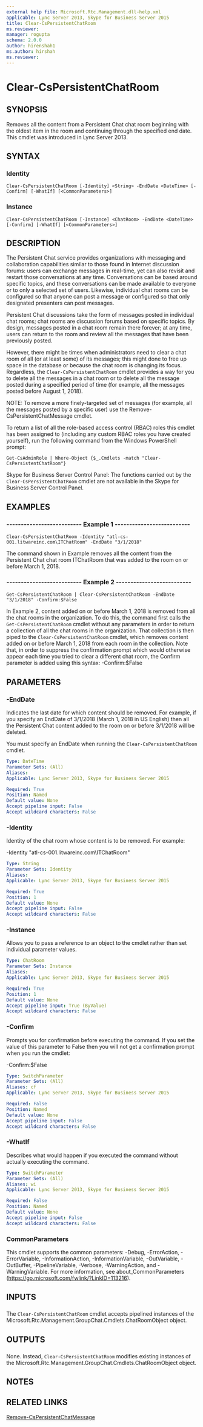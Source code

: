 ```yaml
---
external help file: Microsoft.Rtc.Management.dll-help.xml
applicable: Lync Server 2013, Skype for Business Server 2015
title: Clear-CsPersistentChatRoom
ms.reviewer: 
manager: rogupta
schema: 2.0.0
author: hirenshah1
ms.author: hirshah
ms.reviewer:
---
```


# Clear-CsPersistentChatRoom

## SYNOPSIS
Removes all the content from a Persistent Chat chat room beginning with the oldest item in the room and continuing through the specified end date.
This cmdlet was introduced in Lync Server 2013.


## SYNTAX

### Identity
```
Clear-CsPersistentChatRoom [-Identity] <String> -EndDate <DateTime> [-Confirm] [-WhatIf] [<CommonParameters>]
```

### Instance
```
Clear-CsPersistentChatRoom [-Instance] <ChatRoom> -EndDate <DateTime> [-Confirm] [-WhatIf] [<CommonParameters>]
```

## DESCRIPTION
The Persistent Chat service provides organizations with messaging and collaboration capabilities similar to those found in Internet discussion forums: users can exchange messages in real-time, yet can also revisit and restart those conversations at any time.
Conversations can be based around specific topics, and these conversations can be made available to everyone or to only a selected set of users.
Likewise, individual chat rooms can be configured so that anyone can post a message or configured so that only designated presenters can post messages.

Persistent Chat discussions take the form of messages posted in individual chat rooms; chat rooms are discussion forums based on specific topics.
By design, messages posted in a chat room remain there forever; at any time, users can return to the room and review all the messages that have been previously posted.

However, there might be times when administrators need to clear a chat room of all (or at least some) of its messages; this might done to free up space in the database or because the chat room is changing its focus.
Regardless, the `Clear-CsPersistentChatRoom` cmdlet provides a way for you to delete all the messages in a chat room or to delete all the message posted during a specified period of time (for example, all the messages posted before August 1, 2018).

NOTE: To remove a more finely-targeted set of messages (for example, all the messages posted by a specific user) use the Remove-CsPersistentChatMessage cmdlet.

To return a list of all the role-based access control (RBAC) roles this cmdlet has been assigned to (including any custom RBAC roles you have created yourself), run the following command from the Windows PowerShell prompt:

`Get-CsAdminRole | Where-Object {$_.Cmdlets -match "Clear-CsPersistentChatRoom"}`

Skype for Business Server Control Panel: The functions carried out by the `Clear-CsPersistentChatRoom` cmdlet are not available in the Skype for Business Server Control Panel.


## EXAMPLES

### -------------------------- Example 1 --------------------------
```
Clear-CsPersistentChatRoom -Identity "atl-cs-001.litwareinc.com\ITChatRoom" -EndDate "3/1/2018"
```

The command shown in Example removes all the content from the Persistent Chat chat room ITChatRoom that was added to the room on or before March 1, 2018.


### -------------------------- Example 2 --------------------------
```
Get-CsPersistentChatRoom | Clear-CsPersistentChatRoom -EndDate "3/1/2018" -Confirm:$False
```

In Example 2, content added on or before March 1, 2018 is removed from all the chat rooms in the organization.
To do this, the command first calls the `Get-CsPersistentChatRoom` cmdlet without any parameters in order to return a collection of all the chat rooms in the organization.
That collection is then piped to the `Clear-CsPersistentChatRoom` cmdlet, which removes content added on or before March 1, 2018 from each room in the collection.
Note that, in order to suppress the confirmation prompt which would otherwise appear each time you tried to clear a different chat room, the Confirm parameter is added using this syntax: -Confirm:$False


## PARAMETERS

### -EndDate
Indicates the last date for which content should be removed.
For example, if you specify an EndDate of 3/1/2018 (March 1, 2018 in US English) then all the Persistent Chat content added to the room on or before 3/1/2018 will be deleted.

You must specify an EndDate when running the `Clear-CsPersistentChatRoom` cmdlet.


```yaml
Type: DateTime
Parameter Sets: (All)
Aliases: 
Applicable: Lync Server 2013, Skype for Business Server 2015

Required: True
Position: Named
Default value: None
Accept pipeline input: False
Accept wildcard characters: False
```

### -Identity
Identity of the chat room whose content is to be removed.
For example:

-Identity "atl-cs-001.litwareinc.com\ITChatRoom"

```yaml
Type: String
Parameter Sets: Identity
Aliases: 
Applicable: Lync Server 2013, Skype for Business Server 2015

Required: True
Position: 1
Default value: None
Accept pipeline input: False
Accept wildcard characters: False
```

### -Instance
Allows you to pass a reference to an object to the cmdlet rather than set individual parameter values.

```yaml
Type: ChatRoom
Parameter Sets: Instance
Aliases: 
Applicable: Lync Server 2013, Skype for Business Server 2015

Required: True
Position: 1
Default value: None
Accept pipeline input: True (ByValue)
Accept wildcard characters: False
```

### -Confirm
Prompts you for confirmation before executing the command.
If you set the value of this parameter to False then you will not get a confirmation prompt when you run the cmdlet:

-Confirm:$False

```yaml
Type: SwitchParameter
Parameter Sets: (All)
Aliases: cf
Applicable: Lync Server 2013, Skype for Business Server 2015

Required: False
Position: Named
Default value: None
Accept pipeline input: False
Accept wildcard characters: False
```

### -WhatIf
Describes what would happen if you executed the command without actually executing the command.

```yaml
Type: SwitchParameter
Parameter Sets: (All)
Aliases: wi
Applicable: Lync Server 2013, Skype for Business Server 2015

Required: False
Position: Named
Default value: None
Accept pipeline input: False
Accept wildcard characters: False
```

### CommonParameters
This cmdlet supports the common parameters: -Debug, -ErrorAction, -ErrorVariable, -InformationAction, -InformationVariable, -OutVariable, -OutBuffer, -PipelineVariable, -Verbose, -WarningAction, and -WarningVariable. For more information, see about_CommonParameters (https://go.microsoft.com/fwlink/?LinkID=113216).

## INPUTS

###  
The `Clear-CsPersistentChatRoom` cmdlet accepts pipelined instances of the Microsoft.Rtc.Management.GroupChat.Cmdlets.ChatRoomObject object.

## OUTPUTS

###  
None. Instead, `Clear-CsPersistentChatRoom` modifies existing instances of the Microsoft.Rtc.Management.GroupChat.Cmdlets.ChatRoomObject object.

## NOTES

## RELATED LINKS

[Remove-CsPersistentChatMessage](Remove-CsPersistentChatMessage.md)

